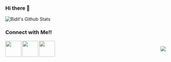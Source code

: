 ### Hi there 👋
![Bidit's Github Stats](https://github-readme-stats.vercel.app/api?username=Biditmangal&show_icons=true&bg_color=05668d,028090,00a896&title_color=02c39a&text_color=f0f3bd&icon_color=02c39a)

### Connect with Me!!

<a href="https://www.linkedin.com/in/bidit-mangal/">
  <img align="left" width="50px" src="https://img.icons8.com/fluent/48/000000/linkedin.png" />
</a>
<a href="https://www.instagram.com/bidit.exe/">
  <img align="left" width="50px" src="https://img.icons8.com/fluent/48/000000/instagram-new.png" />
</a>
<a href = "mailto: biditmangal9506@gmail.com">
  <img align="left" width="50px" src="https://img.icons8.com/color/48/000000/gmail.png" />
</a>
<br>
<img align="right" src="https://eng64hrnquaxti9.m.pipedream.net">

<!--
**Biditmangal/Biditmangal** is a ✨ _special_ ✨ repository because its `README.md` (this file) appears on your GitHub profile.

Here are some ideas to get you started:

- 🔭 I’m currently working on ...
- 🌱 I’m currently learning ...
- 👯 I’m looking to collaborate on ...
- 🤔 I’m looking for help with ...
- 💬 Ask me about ...
- 📫 How to reach me: ...
- 😄 Pronouns: ...
- ⚡ Fun fact: ...
-->
